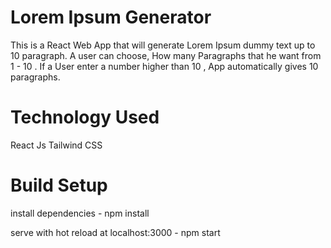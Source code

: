 # Lorem Ipsum Generator

This is a React Web App that will generate Lorem Ipsum dummy text up to 10 paragraph. A user can choose, How many Paragraphs that he want from 1 - 10 . If a User enter a number higher than 10 , App automatically gives 10 paragraphs.

# Technology Used

React Js
Tailwind CSS

# Build Setup

install dependencies - npm install

serve with hot reload at localhost:3000 - npm start
